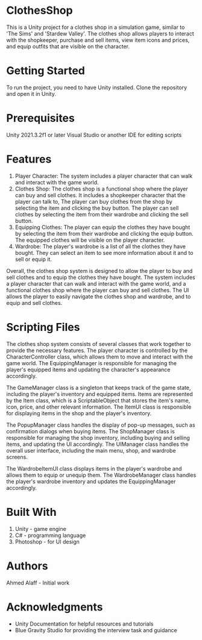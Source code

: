 # ClothesShop
 This is a Unity project for a clothes shop in a simulation game, similar to 'The Sims' and 'Stardew Valley'. The clothes shop allows players to interact with the shopkeeper, purchase and sell items, view item icons and prices, and equip outfits that are visible on the character.

# Getting Started
To run the project, you need to have Unity installed. Clone the repository and open it in Unity.

# Prerequisites
Unity 2021.3.2f1 or later
Visual Studio or another IDE for editing scripts

# Features
1. Player Character: The system includes a player character that can walk and interact with the game world.
2. Clothes Shop: The clothes shop is a functional shop where the player can buy and sell clothes. It includes a shopkeeper character that the player can talk to, The player can buy clothes from the shop by selecting the item and clicking the buy button. The player can sell clothes by selecting the item from their wardrobe and clicking the sell button.
4. Equipping Clothes: The player can equip the clothes they have bought by selecting the item from their wardrobe and clicking the equip button. The equipped clothes will be visible on the player character.
5. Wardrobe: The player's wardrobe is a list of all the clothes they have bought. They can select an item to see more information about it and to sell or equip it.

Overall, the clothes shop system is designed to allow the player to buy and sell clothes and to equip the clothes they have bought. The system includes a player character that can walk and interact with the game world, and a functional clothes shop where the player can buy and sell clothes. The UI allows the player to easily navigate the clothes shop and wardrobe, and to equip and sell clothes.

# Scripting Files
The clothes shop system consists of several classes that work together to provide the necessary features. The player character is controlled by the CharacterController class, which allows them to move and interact with the game world. The EquippingManager is responsible for managing the player's equipped items and updating the character's appearance accordingly.

The GameManager class is a singleton that keeps track of the game state, including the player's inventory and equipped items. Items are represented by the Item class, which is a ScriptableObject that stores the item's name, icon, price, and other relevant information. The ItemUI class is responsible for displaying items in the shop and the player's inventory.

The PopupManager class handles the display of pop-up messages, such as confirmation dialogs when buying items. The ShopManager class is responsible for managing the shop inventory, including buying and selling items, and updating the UI accordingly. The UIManager class handles the overall user interface, including the main menu, shop, and wardrobe screens.

The WardrobeItemUI class displays items in the player's wardrobe and allows them to equip or unequip them. The WardrobeManager class handles the player's wardrobe inventory and updates the EquippingManager accordingly.



# Built With
1. Unity - game engine
2. C# - programming language
3. Photoshop - for UI design

# Authors
Ahmed Alaff - Initial work

# Acknowledgments
* Unity Documentation for helpful resources and tutorials
* Blue Gravity Studio for providing the interview task and guidance



